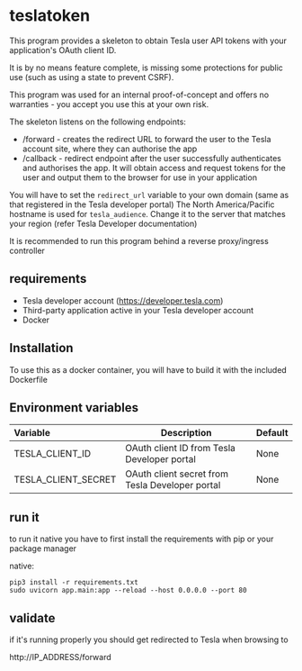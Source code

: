 # teslatoken 

This program provides a skeleton to obtain Tesla user API tokens with your application's OAuth client ID.

It is by no means feature complete, is missing some protections for public use (such as using a state to prevent CSRF).

This program was used for an internal proof-of-concept and offers no warranties - you accept you use this at your own risk.

The skeleton listens on the following endpoints:

- /forward - creates the redirect URL to forward the user to the Tesla account site, where they can authorise the app
- /callback - redirect endpoint after the user successfully authenticates and authorises the app. It will obtain access and request tokens for the user and output them to the browser for use in your application

You will have to set the `redirect_url` variable to your own domain (same as that registered in the Tesla developer portal)
The North America/Pacific hostname is used for `tesla_audience`. Change it to the server that matches your region (refer Tesla Developer documentation)

It is recommended to run this program behind a reverse proxy/ingress controller

## requirements

- Tesla developer account (https://developer.tesla.com)
- Third-party application active in your Tesla developer account
- Docker 


## Installation
To use this as a docker container, you will have to build it with the included Dockerfile

## Environment variables

| Variable | Description | Default |
| :---- | --- | --- |
| TESLA_CLIENT_ID | OAuth client ID from Tesla Developer portal | None |
| TESLA_CLIENT_SECRET | OAuth client secret from Tesla Developer portal | None |


## run it

to run it native you have to first install the requirements with pip or your package manager

native:

    pip3 install -r requirements.txt
    sudo uvicorn app.main:app --reload --host 0.0.0.0 --port 80

   
## validate

if it's running properly you should get redirected to Tesla when browsing to

http://IP_ADDRESS/forward
